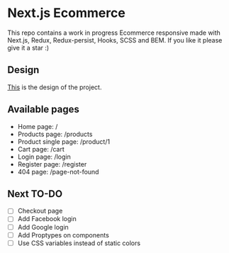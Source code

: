# Next.js Ecommerce

This repo contains a work in progress Ecommerce responsive made with Next.js, Redux, Redux-persist, Hooks, SCSS and BEM. If you like it please give it a star :)
## Design

[This](https://www.xdguru.com/free-xd-ecommerce-ui-kit-by-iceo/) is the design of the project.

## Available pages

- Home page: /
- Products page: /products
- Product single page: /product/1
- Cart page: /cart
- Login page: /login
- Register page: /register
- 404 page: /page-not-found

## Next TO-DO

- [ ] Checkout page
- [ ] Add Facebook login
- [ ] Add Google login
- [ ] Add Proptypes on components
- [ ] Use CSS variables instead of static colors